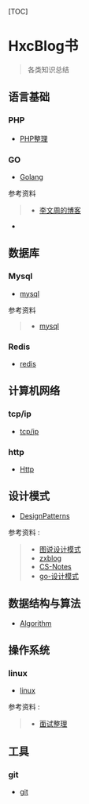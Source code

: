 [TOC]

# HxcBlog书

>各类知识总结

## 语言基础

### PHP

- [PHP整理](Language/Php/php.md)

### GO

- [Golang](Language/Golang/golang.md)

参考资料
>- [李文周的博客 ](https://www.liwenzhou.com/posts/Go/13_reflect/)

 - 
## 数据库

### Mysql

- [mysql](Database/Mysql/mysql.md)

参考资料

>- [mysql](https://github.com/CyC2018/CS-Notes)

### Redis

- [redis](Database/Redis/redis.md)

## 计算机网络

### tcp/ip

- [tcp/ip](Network/TcpIp/tcpIp.md)

### http

- [Http](Network/Http/http.md)

## 设计模式

- [DesignPatterns](DesignPatterns/designPatterns.md)

参考资料 :

>- [图说设计模式](https://design-patterns.readthedocs.io/zh_CN/latest/)   
>- [zxblog](https://github.com/huangxinchun/ZXBlog/tree/master/Other/DesignPatterns)
>- [CS-Notes](https://github.com/CyC2018/CS-Notes/blob/master/notes/%E8%AE%BE%E8%AE%A1%E6%A8%A1%E5%BC%8F%20-%20%E7%9B%AE%E5%BD%95.md)
>- [go-设计模式](https://github.com/senghoo/golang-design-pattern)


## 数据结构与算法

- [Algorithm](Algorithm/algorithm.md)

## 操作系统

### linux
- [linux](OperatingSystem/Linux/linux.md)

参考资料 :

>- [面试整理](https://github.com/CyC2018/CS-Notes/blob/master/notes/Linux.md#%E4%B9%9D%E6%AD%A3%E5%88%99%E8%A1%A8%E8%BE%BE%E5%BC%8F)

## 工具

### git

- [git](Tools/Git/git.md)
